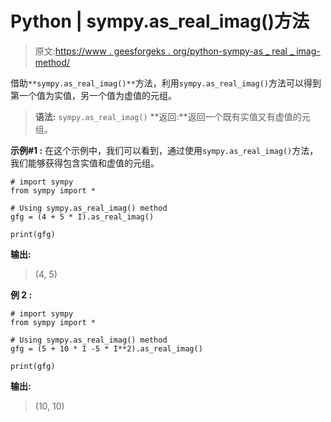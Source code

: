 # Python | sympy.as_real_imag()方法

> 原文:[https://www . geesforgeks . org/python-sympy-as _ real _ imag-method/](https://www.geeksforgeeks.org/python-sympy-as_real_imag-method/)

借助`**sympy.as_real_imag()**`方法，利用`sympy.as_real_imag()`方法可以得到第一个值为实值，另一个值为虚值的元组。

> **语法:** `sympy.as_real_imag()`
> **返回:**返回一个既有实值又有虚值的元组。

**示例#1 :**
在这个示例中，我们可以看到，通过使用`sympy.as_real_imag()`方法，我们能够获得包含实值和虚值的元组。

```
# import sympy
from sympy import *

# Using sympy.as_real_imag() method
gfg = (4 + 5 * I).as_real_imag()

print(gfg)
```

**输出:**

> (4, 5)

**例 2 :**

```
# import sympy
from sympy import *

# Using sympy.as_real_imag() method
gfg = (5 + 10 * I -5 * I**2).as_real_imag()

print(gfg)
```

**输出:**

> (10, 10)
